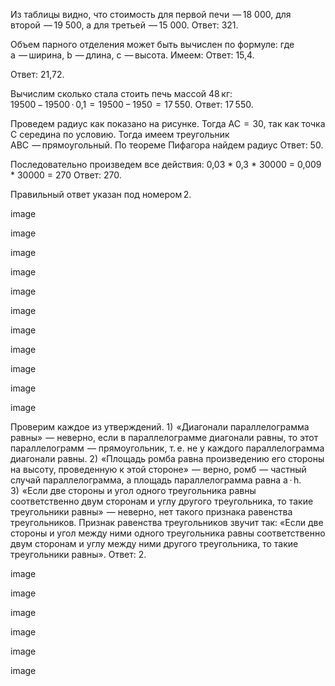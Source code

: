 Из таблицы видно, что стоимость для первой печи  — 18 000, для второй  — 19 500, а для третьей  — 15 000. Ответ: 321.

Объем парного отделения может быть вычислен по формуле: где a  — ширина, b  — длина, с  — высота. Имеем: Ответ: 15,4.

Ответ: 21,72.

Вычислим сколько стала стоить печь массой 48 кг: 19500 − 19500 · 0,1  =  19500 − 1950  =  17 550. Ответ: 17 550.

Проведем радиус как показано на рисунке. Тогда AC  =  30, так как точка С середина по условию. Тогда имеем треугольник ABC  — прямоугольный. По теореме Пифагора найдем радиус Ответ: 50.

Последовательно произведем все действия: 0,03 * 0,3 * 30000 = 0,009 * 30000 = 270 Ответ: 270.

Правильный ответ указан под номером 2.

image

image

image

image

image

image

image

image

image

image

image

Проверим каждое из утверждений. 1)  «Диагонали параллелограмма равны»  — неверно, если в параллелограмме диагонали равны, то этот параллелограмм  — прямоугольник, т. е. не у каждого параллелограмма диагонали равны. 2)  «Площадь ромба равна произведению его стороны на высоту, проведенную к этой стороне»  — верно, ромб  — частный случай параллелограмма, а площадь параллелограмма равна a · h. 3)  «Если две стороны и угол одного треугольника равны соответственно двум сторонам и углу другого треугольника, то такие треугольники равны»  — неверно, нет такого признака равенства треугольников. Признак равенства треугольников звучит так: «Если две стороны и угол между ними одного треугольника равны соответственно двум сторонам и углу между ними другого треугольника, то такие треугольники равны». Ответ: 2.

image

image

image

image

image

image